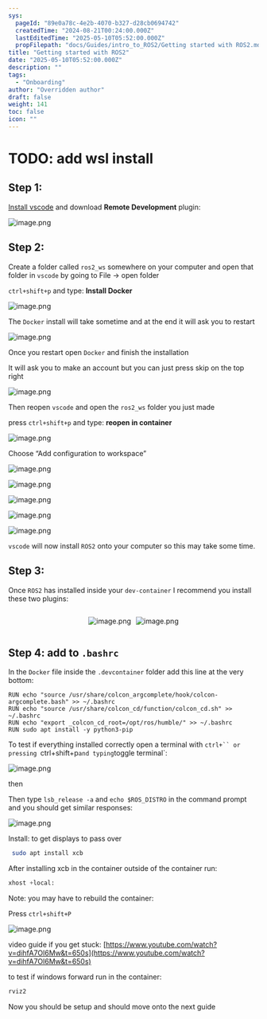 ```yaml
---
sys:
  pageId: "89e0a78c-4e2b-4070-b327-d28cb0694742"
  createdTime: "2024-08-21T00:24:00.000Z"
  lastEditedTime: "2025-05-10T05:52:00.000Z"
  propFilepath: "docs/Guides/intro_to_ROS2/Getting started with ROS2.md"
title: "Getting started with ROS2"
date: "2025-05-10T05:52:00.000Z"
description: ""
tags:
  - "Onboarding"
author: "Overridden author"
draft: false
weight: 141
toc: false
icon: ""
---
```


# TODO: add wsl install

## Step 1:

[Install vscode](https://code.visualstudio.com/download) and download **Remote Development** plugin:

![image.png](https://prod-files-secure.s3.us-west-2.amazonaws.com/d518164a-d88e-44d1-a4ee-3adb3bd8bce0/efb52993-1881-4a40-b95e-6f020334f022/image.png?X-Amz-Algorithm=AWS4-HMAC-SHA256&X-Amz-Content-Sha256=UNSIGNED-PAYLOAD&X-Amz-Credential=ASIAZI2LB4663HQ5JY5A%2F20250607%2Fus-west-2%2Fs3%2Faws4_request&X-Amz-Date=20250607T170544Z&X-Amz-Expires=3600&X-Amz-Security-Token=IQoJb3JpZ2luX2VjEJ7%2F%2F%2F%2F%2F%2F%2F%2F%2F%2FwEaCXVzLXdlc3QtMiJHMEUCIQDHPU9tT2lGYbzD8nZiM6qx0Dd495tiBMa4A3WUedr%2FjAIgN0g3loWf25LlgoI5zF0SVL5LtlVFb6vyarebWiKShk0q%2FwMIdxAAGgw2Mzc0MjMxODM4MDUiDEE7SI7xr1UNUp4HiircA2IWb6Gxb8n%2BnG7IW0u%2FfdXhJHzp2aXzgZ%2F6jc%2FCcFO78U7IdxX15OE8Nb13A3G99Ak1IW5tKG%2BqFWKGWmRMlFxPSWjd6hEcVMsiEeLb1Z%2By2lkx4gtnUPaNOL4lqkB%2BUTuLFj0IHVRfXDh1lFTrM7froTieYSw956WqcSg7d0C11bvrS%2F82nUm5npQcF77Cc86FsYwakQd8naOzSdw8ofTO5BjPHjjIb11AC8GJIaC9eXW5t6P7zPSB33APVjIEoxwsX%2Bb%2Fh480gByEbujrlgRr3cV%2B7a61WQLsdwGXRjxH%2B8ioclRHD4vvPPykebe8Nz5MnS5uFxlqvg8jIf81OWd28t%2BdPcv2SbKO1HH5cFi5S5Y5gk8%2Fz2aK%2FVhe4y%2FJKFWSdhHTKd%2FV3F735cKx%2Bh75abnuYEn90vD4VD2NOI%2FqWNc0wBACy0%2FWhuwDj4uu32HgLc%2FESxJ8cHArW52k8PpKBqoiT73miuMmfJn9VL1QDFmh2L3Z8vwKmdoGPF0CIn74%2FOXkioSnOjRAms2fv9iJcZlTXaa7%2BnxGASx4t0QVvzE31LwatT9P3gfKAb0E6mZ55iLGwmz6HcgY5O4PucS7OXPJbvMJ5zpXNHtqmvoRnFCfKqOkDudlMbVZMI6BkcIGOqUBaI3YVmUANPJYuAKASZEfqkaEbL6fu7ImMM%2FQclnTB4aU440cqgMKDOW%2FO6OpLO5wd5LYTyWvTenjCCNuJ2u3FeyxAD5eH3U1uaD%2F6IoCXDhQSrTb0%2BL0rc6DccVm%2BR2uQ4BE%2BFvtXzcLI74VYqyrNfKxAWkHcGRBdUvRFzpj%2BNnXt1ELrlsQnApqeypxygdyvHzghElR3eIXybPeYEG%2FFYmEDTbP&X-Amz-Signature=26190acb5e7cb5c260f828f3983e0e7d527e2db368b98c60534296dfe85ad268&X-Amz-SignedHeaders=host&x-id=GetObject)

## Step 2:

Create a folder called `ros2_ws` somewhere on your computer and open that folder in `vscode` by going to File → open folder 

`ctrl+shift+p` and type: **Install Docker**

![image.png](https://prod-files-secure.s3.us-west-2.amazonaws.com/d518164a-d88e-44d1-a4ee-3adb3bd8bce0/2269dc0e-1cd5-47ff-bceb-c04ad9b2eab0/image.png?X-Amz-Algorithm=AWS4-HMAC-SHA256&X-Amz-Content-Sha256=UNSIGNED-PAYLOAD&X-Amz-Credential=ASIAZI2LB4663HQ5JY5A%2F20250607%2Fus-west-2%2Fs3%2Faws4_request&X-Amz-Date=20250607T170544Z&X-Amz-Expires=3600&X-Amz-Security-Token=IQoJb3JpZ2luX2VjEJ7%2F%2F%2F%2F%2F%2F%2F%2F%2F%2FwEaCXVzLXdlc3QtMiJHMEUCIQDHPU9tT2lGYbzD8nZiM6qx0Dd495tiBMa4A3WUedr%2FjAIgN0g3loWf25LlgoI5zF0SVL5LtlVFb6vyarebWiKShk0q%2FwMIdxAAGgw2Mzc0MjMxODM4MDUiDEE7SI7xr1UNUp4HiircA2IWb6Gxb8n%2BnG7IW0u%2FfdXhJHzp2aXzgZ%2F6jc%2FCcFO78U7IdxX15OE8Nb13A3G99Ak1IW5tKG%2BqFWKGWmRMlFxPSWjd6hEcVMsiEeLb1Z%2By2lkx4gtnUPaNOL4lqkB%2BUTuLFj0IHVRfXDh1lFTrM7froTieYSw956WqcSg7d0C11bvrS%2F82nUm5npQcF77Cc86FsYwakQd8naOzSdw8ofTO5BjPHjjIb11AC8GJIaC9eXW5t6P7zPSB33APVjIEoxwsX%2Bb%2Fh480gByEbujrlgRr3cV%2B7a61WQLsdwGXRjxH%2B8ioclRHD4vvPPykebe8Nz5MnS5uFxlqvg8jIf81OWd28t%2BdPcv2SbKO1HH5cFi5S5Y5gk8%2Fz2aK%2FVhe4y%2FJKFWSdhHTKd%2FV3F735cKx%2Bh75abnuYEn90vD4VD2NOI%2FqWNc0wBACy0%2FWhuwDj4uu32HgLc%2FESxJ8cHArW52k8PpKBqoiT73miuMmfJn9VL1QDFmh2L3Z8vwKmdoGPF0CIn74%2FOXkioSnOjRAms2fv9iJcZlTXaa7%2BnxGASx4t0QVvzE31LwatT9P3gfKAb0E6mZ55iLGwmz6HcgY5O4PucS7OXPJbvMJ5zpXNHtqmvoRnFCfKqOkDudlMbVZMI6BkcIGOqUBaI3YVmUANPJYuAKASZEfqkaEbL6fu7ImMM%2FQclnTB4aU440cqgMKDOW%2FO6OpLO5wd5LYTyWvTenjCCNuJ2u3FeyxAD5eH3U1uaD%2F6IoCXDhQSrTb0%2BL0rc6DccVm%2BR2uQ4BE%2BFvtXzcLI74VYqyrNfKxAWkHcGRBdUvRFzpj%2BNnXt1ELrlsQnApqeypxygdyvHzghElR3eIXybPeYEG%2FFYmEDTbP&X-Amz-Signature=9e979de780de90dc4121a233d268bb946845a3163bb4466d74e8b1e5ff3f5784&X-Amz-SignedHeaders=host&x-id=GetObject)

The `Docker` install will take sometime and at the end it will ask you to restart

![image.png](https://prod-files-secure.s3.us-west-2.amazonaws.com/d518164a-d88e-44d1-a4ee-3adb3bd8bce0/ed233f78-be33-4b1f-b89c-9c346c0e961e/image.png?X-Amz-Algorithm=AWS4-HMAC-SHA256&X-Amz-Content-Sha256=UNSIGNED-PAYLOAD&X-Amz-Credential=ASIAZI2LB4663HQ5JY5A%2F20250607%2Fus-west-2%2Fs3%2Faws4_request&X-Amz-Date=20250607T170544Z&X-Amz-Expires=3600&X-Amz-Security-Token=IQoJb3JpZ2luX2VjEJ7%2F%2F%2F%2F%2F%2F%2F%2F%2F%2FwEaCXVzLXdlc3QtMiJHMEUCIQDHPU9tT2lGYbzD8nZiM6qx0Dd495tiBMa4A3WUedr%2FjAIgN0g3loWf25LlgoI5zF0SVL5LtlVFb6vyarebWiKShk0q%2FwMIdxAAGgw2Mzc0MjMxODM4MDUiDEE7SI7xr1UNUp4HiircA2IWb6Gxb8n%2BnG7IW0u%2FfdXhJHzp2aXzgZ%2F6jc%2FCcFO78U7IdxX15OE8Nb13A3G99Ak1IW5tKG%2BqFWKGWmRMlFxPSWjd6hEcVMsiEeLb1Z%2By2lkx4gtnUPaNOL4lqkB%2BUTuLFj0IHVRfXDh1lFTrM7froTieYSw956WqcSg7d0C11bvrS%2F82nUm5npQcF77Cc86FsYwakQd8naOzSdw8ofTO5BjPHjjIb11AC8GJIaC9eXW5t6P7zPSB33APVjIEoxwsX%2Bb%2Fh480gByEbujrlgRr3cV%2B7a61WQLsdwGXRjxH%2B8ioclRHD4vvPPykebe8Nz5MnS5uFxlqvg8jIf81OWd28t%2BdPcv2SbKO1HH5cFi5S5Y5gk8%2Fz2aK%2FVhe4y%2FJKFWSdhHTKd%2FV3F735cKx%2Bh75abnuYEn90vD4VD2NOI%2FqWNc0wBACy0%2FWhuwDj4uu32HgLc%2FESxJ8cHArW52k8PpKBqoiT73miuMmfJn9VL1QDFmh2L3Z8vwKmdoGPF0CIn74%2FOXkioSnOjRAms2fv9iJcZlTXaa7%2BnxGASx4t0QVvzE31LwatT9P3gfKAb0E6mZ55iLGwmz6HcgY5O4PucS7OXPJbvMJ5zpXNHtqmvoRnFCfKqOkDudlMbVZMI6BkcIGOqUBaI3YVmUANPJYuAKASZEfqkaEbL6fu7ImMM%2FQclnTB4aU440cqgMKDOW%2FO6OpLO5wd5LYTyWvTenjCCNuJ2u3FeyxAD5eH3U1uaD%2F6IoCXDhQSrTb0%2BL0rc6DccVm%2BR2uQ4BE%2BFvtXzcLI74VYqyrNfKxAWkHcGRBdUvRFzpj%2BNnXt1ELrlsQnApqeypxygdyvHzghElR3eIXybPeYEG%2FFYmEDTbP&X-Amz-Signature=b1c0d97f8bd71119f12db2cec7daec7fb12f03a99db23c97d4c0434f0d8eb7ae&X-Amz-SignedHeaders=host&x-id=GetObject)

Once you restart open `Docker` and finish the installation

It will ask you to make an account but you can just press skip on the top right

![image.png](https://prod-files-secure.s3.us-west-2.amazonaws.com/d518164a-d88e-44d1-a4ee-3adb3bd8bce0/21010ad9-1659-4fd9-9f59-9932a09b2a3d/image.png?X-Amz-Algorithm=AWS4-HMAC-SHA256&X-Amz-Content-Sha256=UNSIGNED-PAYLOAD&X-Amz-Credential=ASIAZI2LB4663HQ5JY5A%2F20250607%2Fus-west-2%2Fs3%2Faws4_request&X-Amz-Date=20250607T170544Z&X-Amz-Expires=3600&X-Amz-Security-Token=IQoJb3JpZ2luX2VjEJ7%2F%2F%2F%2F%2F%2F%2F%2F%2F%2FwEaCXVzLXdlc3QtMiJHMEUCIQDHPU9tT2lGYbzD8nZiM6qx0Dd495tiBMa4A3WUedr%2FjAIgN0g3loWf25LlgoI5zF0SVL5LtlVFb6vyarebWiKShk0q%2FwMIdxAAGgw2Mzc0MjMxODM4MDUiDEE7SI7xr1UNUp4HiircA2IWb6Gxb8n%2BnG7IW0u%2FfdXhJHzp2aXzgZ%2F6jc%2FCcFO78U7IdxX15OE8Nb13A3G99Ak1IW5tKG%2BqFWKGWmRMlFxPSWjd6hEcVMsiEeLb1Z%2By2lkx4gtnUPaNOL4lqkB%2BUTuLFj0IHVRfXDh1lFTrM7froTieYSw956WqcSg7d0C11bvrS%2F82nUm5npQcF77Cc86FsYwakQd8naOzSdw8ofTO5BjPHjjIb11AC8GJIaC9eXW5t6P7zPSB33APVjIEoxwsX%2Bb%2Fh480gByEbujrlgRr3cV%2B7a61WQLsdwGXRjxH%2B8ioclRHD4vvPPykebe8Nz5MnS5uFxlqvg8jIf81OWd28t%2BdPcv2SbKO1HH5cFi5S5Y5gk8%2Fz2aK%2FVhe4y%2FJKFWSdhHTKd%2FV3F735cKx%2Bh75abnuYEn90vD4VD2NOI%2FqWNc0wBACy0%2FWhuwDj4uu32HgLc%2FESxJ8cHArW52k8PpKBqoiT73miuMmfJn9VL1QDFmh2L3Z8vwKmdoGPF0CIn74%2FOXkioSnOjRAms2fv9iJcZlTXaa7%2BnxGASx4t0QVvzE31LwatT9P3gfKAb0E6mZ55iLGwmz6HcgY5O4PucS7OXPJbvMJ5zpXNHtqmvoRnFCfKqOkDudlMbVZMI6BkcIGOqUBaI3YVmUANPJYuAKASZEfqkaEbL6fu7ImMM%2FQclnTB4aU440cqgMKDOW%2FO6OpLO5wd5LYTyWvTenjCCNuJ2u3FeyxAD5eH3U1uaD%2F6IoCXDhQSrTb0%2BL0rc6DccVm%2BR2uQ4BE%2BFvtXzcLI74VYqyrNfKxAWkHcGRBdUvRFzpj%2BNnXt1ELrlsQnApqeypxygdyvHzghElR3eIXybPeYEG%2FFYmEDTbP&X-Amz-Signature=a656245bfde1c5293c00ed0c8efcdc74bcb8867685779945ed8489b24cb13d89&X-Amz-SignedHeaders=host&x-id=GetObject)

Then reopen `vscode` and open the `ros2_ws` folder you just made

press `ctrl+shift+p` and type: **reopen in container**

![image.png](https://prod-files-secure.s3.us-west-2.amazonaws.com/d518164a-d88e-44d1-a4ee-3adb3bd8bce0/4e93b8c2-41ad-488c-8095-c74205196118/image.png?X-Amz-Algorithm=AWS4-HMAC-SHA256&X-Amz-Content-Sha256=UNSIGNED-PAYLOAD&X-Amz-Credential=ASIAZI2LB4663HQ5JY5A%2F20250607%2Fus-west-2%2Fs3%2Faws4_request&X-Amz-Date=20250607T170544Z&X-Amz-Expires=3600&X-Amz-Security-Token=IQoJb3JpZ2luX2VjEJ7%2F%2F%2F%2F%2F%2F%2F%2F%2F%2FwEaCXVzLXdlc3QtMiJHMEUCIQDHPU9tT2lGYbzD8nZiM6qx0Dd495tiBMa4A3WUedr%2FjAIgN0g3loWf25LlgoI5zF0SVL5LtlVFb6vyarebWiKShk0q%2FwMIdxAAGgw2Mzc0MjMxODM4MDUiDEE7SI7xr1UNUp4HiircA2IWb6Gxb8n%2BnG7IW0u%2FfdXhJHzp2aXzgZ%2F6jc%2FCcFO78U7IdxX15OE8Nb13A3G99Ak1IW5tKG%2BqFWKGWmRMlFxPSWjd6hEcVMsiEeLb1Z%2By2lkx4gtnUPaNOL4lqkB%2BUTuLFj0IHVRfXDh1lFTrM7froTieYSw956WqcSg7d0C11bvrS%2F82nUm5npQcF77Cc86FsYwakQd8naOzSdw8ofTO5BjPHjjIb11AC8GJIaC9eXW5t6P7zPSB33APVjIEoxwsX%2Bb%2Fh480gByEbujrlgRr3cV%2B7a61WQLsdwGXRjxH%2B8ioclRHD4vvPPykebe8Nz5MnS5uFxlqvg8jIf81OWd28t%2BdPcv2SbKO1HH5cFi5S5Y5gk8%2Fz2aK%2FVhe4y%2FJKFWSdhHTKd%2FV3F735cKx%2Bh75abnuYEn90vD4VD2NOI%2FqWNc0wBACy0%2FWhuwDj4uu32HgLc%2FESxJ8cHArW52k8PpKBqoiT73miuMmfJn9VL1QDFmh2L3Z8vwKmdoGPF0CIn74%2FOXkioSnOjRAms2fv9iJcZlTXaa7%2BnxGASx4t0QVvzE31LwatT9P3gfKAb0E6mZ55iLGwmz6HcgY5O4PucS7OXPJbvMJ5zpXNHtqmvoRnFCfKqOkDudlMbVZMI6BkcIGOqUBaI3YVmUANPJYuAKASZEfqkaEbL6fu7ImMM%2FQclnTB4aU440cqgMKDOW%2FO6OpLO5wd5LYTyWvTenjCCNuJ2u3FeyxAD5eH3U1uaD%2F6IoCXDhQSrTb0%2BL0rc6DccVm%2BR2uQ4BE%2BFvtXzcLI74VYqyrNfKxAWkHcGRBdUvRFzpj%2BNnXt1ELrlsQnApqeypxygdyvHzghElR3eIXybPeYEG%2FFYmEDTbP&X-Amz-Signature=7ea6a2c6c39fea43364fa2ccb7a91485c7aa787bb91933c7b5c1e6d6faa71225&X-Amz-SignedHeaders=host&x-id=GetObject)

Choose “Add configuration to workspace”

![image.png](https://prod-files-secure.s3.us-west-2.amazonaws.com/d518164a-d88e-44d1-a4ee-3adb3bd8bce0/9560b282-5060-4989-ba37-97e7b2c22476/image.png?X-Amz-Algorithm=AWS4-HMAC-SHA256&X-Amz-Content-Sha256=UNSIGNED-PAYLOAD&X-Amz-Credential=ASIAZI2LB4663HQ5JY5A%2F20250607%2Fus-west-2%2Fs3%2Faws4_request&X-Amz-Date=20250607T170544Z&X-Amz-Expires=3600&X-Amz-Security-Token=IQoJb3JpZ2luX2VjEJ7%2F%2F%2F%2F%2F%2F%2F%2F%2F%2FwEaCXVzLXdlc3QtMiJHMEUCIQDHPU9tT2lGYbzD8nZiM6qx0Dd495tiBMa4A3WUedr%2FjAIgN0g3loWf25LlgoI5zF0SVL5LtlVFb6vyarebWiKShk0q%2FwMIdxAAGgw2Mzc0MjMxODM4MDUiDEE7SI7xr1UNUp4HiircA2IWb6Gxb8n%2BnG7IW0u%2FfdXhJHzp2aXzgZ%2F6jc%2FCcFO78U7IdxX15OE8Nb13A3G99Ak1IW5tKG%2BqFWKGWmRMlFxPSWjd6hEcVMsiEeLb1Z%2By2lkx4gtnUPaNOL4lqkB%2BUTuLFj0IHVRfXDh1lFTrM7froTieYSw956WqcSg7d0C11bvrS%2F82nUm5npQcF77Cc86FsYwakQd8naOzSdw8ofTO5BjPHjjIb11AC8GJIaC9eXW5t6P7zPSB33APVjIEoxwsX%2Bb%2Fh480gByEbujrlgRr3cV%2B7a61WQLsdwGXRjxH%2B8ioclRHD4vvPPykebe8Nz5MnS5uFxlqvg8jIf81OWd28t%2BdPcv2SbKO1HH5cFi5S5Y5gk8%2Fz2aK%2FVhe4y%2FJKFWSdhHTKd%2FV3F735cKx%2Bh75abnuYEn90vD4VD2NOI%2FqWNc0wBACy0%2FWhuwDj4uu32HgLc%2FESxJ8cHArW52k8PpKBqoiT73miuMmfJn9VL1QDFmh2L3Z8vwKmdoGPF0CIn74%2FOXkioSnOjRAms2fv9iJcZlTXaa7%2BnxGASx4t0QVvzE31LwatT9P3gfKAb0E6mZ55iLGwmz6HcgY5O4PucS7OXPJbvMJ5zpXNHtqmvoRnFCfKqOkDudlMbVZMI6BkcIGOqUBaI3YVmUANPJYuAKASZEfqkaEbL6fu7ImMM%2FQclnTB4aU440cqgMKDOW%2FO6OpLO5wd5LYTyWvTenjCCNuJ2u3FeyxAD5eH3U1uaD%2F6IoCXDhQSrTb0%2BL0rc6DccVm%2BR2uQ4BE%2BFvtXzcLI74VYqyrNfKxAWkHcGRBdUvRFzpj%2BNnXt1ELrlsQnApqeypxygdyvHzghElR3eIXybPeYEG%2FFYmEDTbP&X-Amz-Signature=c9a25cc4dde51e67ed13b0c73a70b7574a522438cb4e458f93e6158d29e90579&X-Amz-SignedHeaders=host&x-id=GetObject)

![image.png](https://prod-files-secure.s3.us-west-2.amazonaws.com/d518164a-d88e-44d1-a4ee-3adb3bd8bce0/2ee63f81-886b-48e8-a553-dc6e5eac99e4/image.png?X-Amz-Algorithm=AWS4-HMAC-SHA256&X-Amz-Content-Sha256=UNSIGNED-PAYLOAD&X-Amz-Credential=ASIAZI2LB4663HQ5JY5A%2F20250607%2Fus-west-2%2Fs3%2Faws4_request&X-Amz-Date=20250607T170544Z&X-Amz-Expires=3600&X-Amz-Security-Token=IQoJb3JpZ2luX2VjEJ7%2F%2F%2F%2F%2F%2F%2F%2F%2F%2FwEaCXVzLXdlc3QtMiJHMEUCIQDHPU9tT2lGYbzD8nZiM6qx0Dd495tiBMa4A3WUedr%2FjAIgN0g3loWf25LlgoI5zF0SVL5LtlVFb6vyarebWiKShk0q%2FwMIdxAAGgw2Mzc0MjMxODM4MDUiDEE7SI7xr1UNUp4HiircA2IWb6Gxb8n%2BnG7IW0u%2FfdXhJHzp2aXzgZ%2F6jc%2FCcFO78U7IdxX15OE8Nb13A3G99Ak1IW5tKG%2BqFWKGWmRMlFxPSWjd6hEcVMsiEeLb1Z%2By2lkx4gtnUPaNOL4lqkB%2BUTuLFj0IHVRfXDh1lFTrM7froTieYSw956WqcSg7d0C11bvrS%2F82nUm5npQcF77Cc86FsYwakQd8naOzSdw8ofTO5BjPHjjIb11AC8GJIaC9eXW5t6P7zPSB33APVjIEoxwsX%2Bb%2Fh480gByEbujrlgRr3cV%2B7a61WQLsdwGXRjxH%2B8ioclRHD4vvPPykebe8Nz5MnS5uFxlqvg8jIf81OWd28t%2BdPcv2SbKO1HH5cFi5S5Y5gk8%2Fz2aK%2FVhe4y%2FJKFWSdhHTKd%2FV3F735cKx%2Bh75abnuYEn90vD4VD2NOI%2FqWNc0wBACy0%2FWhuwDj4uu32HgLc%2FESxJ8cHArW52k8PpKBqoiT73miuMmfJn9VL1QDFmh2L3Z8vwKmdoGPF0CIn74%2FOXkioSnOjRAms2fv9iJcZlTXaa7%2BnxGASx4t0QVvzE31LwatT9P3gfKAb0E6mZ55iLGwmz6HcgY5O4PucS7OXPJbvMJ5zpXNHtqmvoRnFCfKqOkDudlMbVZMI6BkcIGOqUBaI3YVmUANPJYuAKASZEfqkaEbL6fu7ImMM%2FQclnTB4aU440cqgMKDOW%2FO6OpLO5wd5LYTyWvTenjCCNuJ2u3FeyxAD5eH3U1uaD%2F6IoCXDhQSrTb0%2BL0rc6DccVm%2BR2uQ4BE%2BFvtXzcLI74VYqyrNfKxAWkHcGRBdUvRFzpj%2BNnXt1ELrlsQnApqeypxygdyvHzghElR3eIXybPeYEG%2FFYmEDTbP&X-Amz-Signature=84a53a99beb9f40b47b4f751b7cd7c55e75ba982a72c377949ca9531ad7d22cb&X-Amz-SignedHeaders=host&x-id=GetObject)

![image.png](https://prod-files-secure.s3.us-west-2.amazonaws.com/d518164a-d88e-44d1-a4ee-3adb3bd8bce0/ae1580b2-b048-407e-aed9-b584224a7a04/image.png?X-Amz-Algorithm=AWS4-HMAC-SHA256&X-Amz-Content-Sha256=UNSIGNED-PAYLOAD&X-Amz-Credential=ASIAZI2LB4663HQ5JY5A%2F20250607%2Fus-west-2%2Fs3%2Faws4_request&X-Amz-Date=20250607T170544Z&X-Amz-Expires=3600&X-Amz-Security-Token=IQoJb3JpZ2luX2VjEJ7%2F%2F%2F%2F%2F%2F%2F%2F%2F%2FwEaCXVzLXdlc3QtMiJHMEUCIQDHPU9tT2lGYbzD8nZiM6qx0Dd495tiBMa4A3WUedr%2FjAIgN0g3loWf25LlgoI5zF0SVL5LtlVFb6vyarebWiKShk0q%2FwMIdxAAGgw2Mzc0MjMxODM4MDUiDEE7SI7xr1UNUp4HiircA2IWb6Gxb8n%2BnG7IW0u%2FfdXhJHzp2aXzgZ%2F6jc%2FCcFO78U7IdxX15OE8Nb13A3G99Ak1IW5tKG%2BqFWKGWmRMlFxPSWjd6hEcVMsiEeLb1Z%2By2lkx4gtnUPaNOL4lqkB%2BUTuLFj0IHVRfXDh1lFTrM7froTieYSw956WqcSg7d0C11bvrS%2F82nUm5npQcF77Cc86FsYwakQd8naOzSdw8ofTO5BjPHjjIb11AC8GJIaC9eXW5t6P7zPSB33APVjIEoxwsX%2Bb%2Fh480gByEbujrlgRr3cV%2B7a61WQLsdwGXRjxH%2B8ioclRHD4vvPPykebe8Nz5MnS5uFxlqvg8jIf81OWd28t%2BdPcv2SbKO1HH5cFi5S5Y5gk8%2Fz2aK%2FVhe4y%2FJKFWSdhHTKd%2FV3F735cKx%2Bh75abnuYEn90vD4VD2NOI%2FqWNc0wBACy0%2FWhuwDj4uu32HgLc%2FESxJ8cHArW52k8PpKBqoiT73miuMmfJn9VL1QDFmh2L3Z8vwKmdoGPF0CIn74%2FOXkioSnOjRAms2fv9iJcZlTXaa7%2BnxGASx4t0QVvzE31LwatT9P3gfKAb0E6mZ55iLGwmz6HcgY5O4PucS7OXPJbvMJ5zpXNHtqmvoRnFCfKqOkDudlMbVZMI6BkcIGOqUBaI3YVmUANPJYuAKASZEfqkaEbL6fu7ImMM%2FQclnTB4aU440cqgMKDOW%2FO6OpLO5wd5LYTyWvTenjCCNuJ2u3FeyxAD5eH3U1uaD%2F6IoCXDhQSrTb0%2BL0rc6DccVm%2BR2uQ4BE%2BFvtXzcLI74VYqyrNfKxAWkHcGRBdUvRFzpj%2BNnXt1ELrlsQnApqeypxygdyvHzghElR3eIXybPeYEG%2FFYmEDTbP&X-Amz-Signature=7708fcfef38410a198e1081b47a3a687745902957f43263e6959fdf2234a25da&X-Amz-SignedHeaders=host&x-id=GetObject)

![image.png](https://prod-files-secure.s3.us-west-2.amazonaws.com/d518164a-d88e-44d1-a4ee-3adb3bd8bce0/53255b28-f75e-430f-b9e3-c0ac8577e42b/image.png?X-Amz-Algorithm=AWS4-HMAC-SHA256&X-Amz-Content-Sha256=UNSIGNED-PAYLOAD&X-Amz-Credential=ASIAZI2LB4663HQ5JY5A%2F20250607%2Fus-west-2%2Fs3%2Faws4_request&X-Amz-Date=20250607T170544Z&X-Amz-Expires=3600&X-Amz-Security-Token=IQoJb3JpZ2luX2VjEJ7%2F%2F%2F%2F%2F%2F%2F%2F%2F%2FwEaCXVzLXdlc3QtMiJHMEUCIQDHPU9tT2lGYbzD8nZiM6qx0Dd495tiBMa4A3WUedr%2FjAIgN0g3loWf25LlgoI5zF0SVL5LtlVFb6vyarebWiKShk0q%2FwMIdxAAGgw2Mzc0MjMxODM4MDUiDEE7SI7xr1UNUp4HiircA2IWb6Gxb8n%2BnG7IW0u%2FfdXhJHzp2aXzgZ%2F6jc%2FCcFO78U7IdxX15OE8Nb13A3G99Ak1IW5tKG%2BqFWKGWmRMlFxPSWjd6hEcVMsiEeLb1Z%2By2lkx4gtnUPaNOL4lqkB%2BUTuLFj0IHVRfXDh1lFTrM7froTieYSw956WqcSg7d0C11bvrS%2F82nUm5npQcF77Cc86FsYwakQd8naOzSdw8ofTO5BjPHjjIb11AC8GJIaC9eXW5t6P7zPSB33APVjIEoxwsX%2Bb%2Fh480gByEbujrlgRr3cV%2B7a61WQLsdwGXRjxH%2B8ioclRHD4vvPPykebe8Nz5MnS5uFxlqvg8jIf81OWd28t%2BdPcv2SbKO1HH5cFi5S5Y5gk8%2Fz2aK%2FVhe4y%2FJKFWSdhHTKd%2FV3F735cKx%2Bh75abnuYEn90vD4VD2NOI%2FqWNc0wBACy0%2FWhuwDj4uu32HgLc%2FESxJ8cHArW52k8PpKBqoiT73miuMmfJn9VL1QDFmh2L3Z8vwKmdoGPF0CIn74%2FOXkioSnOjRAms2fv9iJcZlTXaa7%2BnxGASx4t0QVvzE31LwatT9P3gfKAb0E6mZ55iLGwmz6HcgY5O4PucS7OXPJbvMJ5zpXNHtqmvoRnFCfKqOkDudlMbVZMI6BkcIGOqUBaI3YVmUANPJYuAKASZEfqkaEbL6fu7ImMM%2FQclnTB4aU440cqgMKDOW%2FO6OpLO5wd5LYTyWvTenjCCNuJ2u3FeyxAD5eH3U1uaD%2F6IoCXDhQSrTb0%2BL0rc6DccVm%2BR2uQ4BE%2BFvtXzcLI74VYqyrNfKxAWkHcGRBdUvRFzpj%2BNnXt1ELrlsQnApqeypxygdyvHzghElR3eIXybPeYEG%2FFYmEDTbP&X-Amz-Signature=c19df5b56bfca31b3f9312cb36dfc3247eedfcee76efafb4a8e4ac4ced187903&X-Amz-SignedHeaders=host&x-id=GetObject)

![image.png](https://prod-files-secure.s3.us-west-2.amazonaws.com/d518164a-d88e-44d1-a4ee-3adb3bd8bce0/7c562767-5af9-4ffb-97d1-327bcdf4ee00/image.png?X-Amz-Algorithm=AWS4-HMAC-SHA256&X-Amz-Content-Sha256=UNSIGNED-PAYLOAD&X-Amz-Credential=ASIAZI2LB4663HQ5JY5A%2F20250607%2Fus-west-2%2Fs3%2Faws4_request&X-Amz-Date=20250607T170544Z&X-Amz-Expires=3600&X-Amz-Security-Token=IQoJb3JpZ2luX2VjEJ7%2F%2F%2F%2F%2F%2F%2F%2F%2F%2FwEaCXVzLXdlc3QtMiJHMEUCIQDHPU9tT2lGYbzD8nZiM6qx0Dd495tiBMa4A3WUedr%2FjAIgN0g3loWf25LlgoI5zF0SVL5LtlVFb6vyarebWiKShk0q%2FwMIdxAAGgw2Mzc0MjMxODM4MDUiDEE7SI7xr1UNUp4HiircA2IWb6Gxb8n%2BnG7IW0u%2FfdXhJHzp2aXzgZ%2F6jc%2FCcFO78U7IdxX15OE8Nb13A3G99Ak1IW5tKG%2BqFWKGWmRMlFxPSWjd6hEcVMsiEeLb1Z%2By2lkx4gtnUPaNOL4lqkB%2BUTuLFj0IHVRfXDh1lFTrM7froTieYSw956WqcSg7d0C11bvrS%2F82nUm5npQcF77Cc86FsYwakQd8naOzSdw8ofTO5BjPHjjIb11AC8GJIaC9eXW5t6P7zPSB33APVjIEoxwsX%2Bb%2Fh480gByEbujrlgRr3cV%2B7a61WQLsdwGXRjxH%2B8ioclRHD4vvPPykebe8Nz5MnS5uFxlqvg8jIf81OWd28t%2BdPcv2SbKO1HH5cFi5S5Y5gk8%2Fz2aK%2FVhe4y%2FJKFWSdhHTKd%2FV3F735cKx%2Bh75abnuYEn90vD4VD2NOI%2FqWNc0wBACy0%2FWhuwDj4uu32HgLc%2FESxJ8cHArW52k8PpKBqoiT73miuMmfJn9VL1QDFmh2L3Z8vwKmdoGPF0CIn74%2FOXkioSnOjRAms2fv9iJcZlTXaa7%2BnxGASx4t0QVvzE31LwatT9P3gfKAb0E6mZ55iLGwmz6HcgY5O4PucS7OXPJbvMJ5zpXNHtqmvoRnFCfKqOkDudlMbVZMI6BkcIGOqUBaI3YVmUANPJYuAKASZEfqkaEbL6fu7ImMM%2FQclnTB4aU440cqgMKDOW%2FO6OpLO5wd5LYTyWvTenjCCNuJ2u3FeyxAD5eH3U1uaD%2F6IoCXDhQSrTb0%2BL0rc6DccVm%2BR2uQ4BE%2BFvtXzcLI74VYqyrNfKxAWkHcGRBdUvRFzpj%2BNnXt1ELrlsQnApqeypxygdyvHzghElR3eIXybPeYEG%2FFYmEDTbP&X-Amz-Signature=0b37b1a075844e8e1fc48e49e5ff99d01331fcacf20fa842884579ecca37c925&X-Amz-SignedHeaders=host&x-id=GetObject)

`vscode` will now install `ROS2` onto your computer so this may take some time.

## Step 3:

Once `ROS2` has installed inside your `dev-container` I recommend you install these two plugins:

<div style="display: flex;flex-direction: row; column-gap:10px; max-width: 630px;justify-content: center;">
<div>

![image.png](https://prod-files-secure.s3.us-west-2.amazonaws.com/d518164a-d88e-44d1-a4ee-3adb3bd8bce0/3fc3d550-5a54-4ba1-ba6b-faa01cdb7369/image.png?X-Amz-Algorithm=AWS4-HMAC-SHA256&X-Amz-Content-Sha256=UNSIGNED-PAYLOAD&X-Amz-Credential=ASIAZI2LB466ZNXXYPEY%2F20250607%2Fus-west-2%2Fs3%2Faws4_request&X-Amz-Date=20250607T170548Z&X-Amz-Expires=3600&X-Amz-Security-Token=IQoJb3JpZ2luX2VjEJ7%2F%2F%2F%2F%2F%2F%2F%2F%2F%2FwEaCXVzLXdlc3QtMiJHMEUCID%2BqFY1rBcaKlDvR14nQ8sEtXlAFP4MJfsn2uTmzObHkAiEA6m5rk%2Fe5F8LAD%2BNBPg%2B3b3%2BnddkxoEr4%2BvbJ5ppXFW0q%2FwMIdxAAGgw2Mzc0MjMxODM4MDUiDMrrLOrlCYL7VRvgXircA9B1e9hdL0Ax5pQ0WkV1K%2Bvp9qaQrnpDRdOzTEqUA209fYFYYyS8UmO%2FJlMCkID99uu0EcBvsLkkBMARIuBdtOjOTwtDOjATRcTgh0HtTLchbBIw6ouxfl7XbspgUI9fmu5fWDQGxV5rQBv2RSmr2k9PvjLuSD3%2BUdf4U%2BlNklBC8KwbZTSaeNnwkt6N9I8n6jDXJxtLygZmGuljGTagU%2F8oHln2t8qkWZhx4GvgVjCnt2rtDco3loVmbE%2FvSD84XFxy3AztCpX14vdWQxhU43eJZgqyf4fCOAzBGjPRi2VGiZYzXZzHaJfmys7dhaRUrPG9HqKXOlELdH2C0AtYlAvxITRMEyAlQ3TTbM2tyXwWPoeg4iteBq4dCCHAQcpfW18uwzjGgDsfaB9YjeHgKPz1qmKk0L2MHXxvyGlt6n%2BGl1iHFIDy8zGZ4wgE7mPTUPRddBmsE4%2BeXL25P03iHsCSPEnyeASM4DIwQWd91W%2FHSXZsJ5pWLZjw4rF65m5bmIYGYB7gXKPNpD3TwIL9x7q7MhV2N5uzIUnR3QLOsbrEAOXd5Axv2BZmaOJ%2FoU3pbGPQ8sx0I9Tv3PiS7yJO6k3HyoEWI7kBGnhGia4whmW3bnXE72ujRszy4%2BRKMIKBkcIGOqUBw%2FctHqaqrxlZ%2FHUphR3oOc54RlmnI7QKg%2FH5EG1w6%2BZAzF5MWPYEIc%2FTArRrgc7nBFQiRfYeaVjl6vCN9Qky3R8Vf2tbJ3RtsskwStg3nETEiDZq3ECjHaY88Px19B5y7Gtf0nnij4A6qZHYYsJu2XVvdJsZxvi6FVImSE80D%2BUjALoqSKAXY7RaM9spgsrLhuMWkR4C4NuUlIA%2Bj2toznvYUBAa&X-Amz-Signature=9ec12cc006729566d7155dd6968513623cb2797d4ee33114de68d11802dc8179&X-Amz-SignedHeaders=host&x-id=GetObject)

</div>
<div>

![image.png](https://prod-files-secure.s3.us-west-2.amazonaws.com/d518164a-d88e-44d1-a4ee-3adb3bd8bce0/d994cc66-13c2-4093-a5a3-f84cf4601a82/image.png?X-Amz-Algorithm=AWS4-HMAC-SHA256&X-Amz-Content-Sha256=UNSIGNED-PAYLOAD&X-Amz-Credential=ASIAZI2LB466YFQLA677%2F20250607%2Fus-west-2%2Fs3%2Faws4_request&X-Amz-Date=20250607T170551Z&X-Amz-Expires=3600&X-Amz-Security-Token=IQoJb3JpZ2luX2VjEJ7%2F%2F%2F%2F%2F%2F%2F%2F%2F%2FwEaCXVzLXdlc3QtMiJHMEUCIC3x%2BOqDNfEeuTYOpOT31YlAvzZidKBHmkLsVTFj4E%2BfAiEAyWgdqVfMqAJW1D3ZRZUDBv0TM2RBVA%2F1TtmxrJkvMbcq%2FwMIdxAAGgw2Mzc0MjMxODM4MDUiDKmQBX4u3H4Q%2FbIVhircA75c0LgAuvE4ZAKXlNNc3p9eYY7xRhrrYvkrGMxKHX9GbUg6ReHR8gqSx2P%2FUO2omZ3wSxjmmgTvfAHC%2BHuBa7uhHYthh4PL%2BWCMKWNwUOSXgC2jWPryyG3hqGUbj%2BDgoOJaTR2o308xpZhgQvl%2FoO7rpnuMHsLOoty0wV0AeGvwYybLepsLAyFDLMvbQ8Wn%2BMLy8oE91RqMO4GngqGwayOcRShMj387QQ7%2B1z5MCJeqbSmI58exXMzXHRQbKCBCBktEHZQS%2FUMXtkc5aJf6SRm%2F%2BXflwDNbMfPTXtN%2B3yx%2B2Lo9LZXCyN0Cj7lmNzh64KVe3VuznIqZZIR2kCG0pTdht2w0vh5Sqj4fAfnINibV%2BOiN4Gzo5JdmWebZ05SOvvf%2F%2F%2BBFj57sIphj0eM88BnSeloQcEFotcclL43PQvF3CTmlTssmX1CCKNY1ZltkEKr9a19mebh5Dmj%2BRa9NqOBitJC0UPkpltuvEKxxL2Fp6FczbeDalE6b8E3oflV%2BMT6d1iN62Zfd4LlpqRydEPncpLwVWZT46VgL2JsXietEFPMoTiVfvHF2U7q%2F944leWWr6QjInKz5Ud07H%2BVmtev%2FVnzmtJwyvbTljtsg9X9TOBMlBLZQSLgkZ2F3MLSBkcIGOqUBmi5zzXPWGF%2BBuo5eMwMTayR2z0bmnOevDDYyp68qxVJOIKBI%2BAnIFM%2B88tlb1amzLbnZyNvX2Fw2yfybO%2FppxfPrS9Yad%2FfLPUGRrKFaz%2F%2BB7skPKKumnWQkvJ41l1hHUB6ao4BNS6MII4%2FlFTm35kRpbL4bbZjxnqDzcw4w%2BcG7a%2BvZ%2FarRVDBQOqzz3xgK5KfJvVPesJz%2Fp4eQJHO8aRyPa%2BYg&X-Amz-Signature=f4fabaa522aa577ad113aac5402f1d6e41ac93ebaabe0f3d4fbb6f6044474bd7&X-Amz-SignedHeaders=host&x-id=GetObject)

</div>
</div>

## Step 4: add to `.bashrc`

In the `Docker` file inside the `.devcontainer` folder add this line at the very bottom: 

```docker
RUN echo "source /usr/share/colcon_argcomplete/hook/colcon-argcomplete.bash" >> ~/.bashrc
RUN echo "source /usr/share/colcon_cd/function/colcon_cd.sh" >> ~/.bashrc
RUN echo "export _colcon_cd_root=/opt/ros/humble/" >> ~/.bashrc
RUN sudo apt install -y python3-pip 
```

To test if everything installed correctly open a terminal with `ctrl+`` or pressing `ctrl+shift+p` and typing `toggle terminal`:

![image.png](https://prod-files-secure.s3.us-west-2.amazonaws.com/d518164a-d88e-44d1-a4ee-3adb3bd8bce0/6a4943d8-b04e-4c02-9a58-775f3384d1a5/image.png?X-Amz-Algorithm=AWS4-HMAC-SHA256&X-Amz-Content-Sha256=UNSIGNED-PAYLOAD&X-Amz-Credential=ASIAZI2LB4663HQ5JY5A%2F20250607%2Fus-west-2%2Fs3%2Faws4_request&X-Amz-Date=20250607T170544Z&X-Amz-Expires=3600&X-Amz-Security-Token=IQoJb3JpZ2luX2VjEJ7%2F%2F%2F%2F%2F%2F%2F%2F%2F%2FwEaCXVzLXdlc3QtMiJHMEUCIQDHPU9tT2lGYbzD8nZiM6qx0Dd495tiBMa4A3WUedr%2FjAIgN0g3loWf25LlgoI5zF0SVL5LtlVFb6vyarebWiKShk0q%2FwMIdxAAGgw2Mzc0MjMxODM4MDUiDEE7SI7xr1UNUp4HiircA2IWb6Gxb8n%2BnG7IW0u%2FfdXhJHzp2aXzgZ%2F6jc%2FCcFO78U7IdxX15OE8Nb13A3G99Ak1IW5tKG%2BqFWKGWmRMlFxPSWjd6hEcVMsiEeLb1Z%2By2lkx4gtnUPaNOL4lqkB%2BUTuLFj0IHVRfXDh1lFTrM7froTieYSw956WqcSg7d0C11bvrS%2F82nUm5npQcF77Cc86FsYwakQd8naOzSdw8ofTO5BjPHjjIb11AC8GJIaC9eXW5t6P7zPSB33APVjIEoxwsX%2Bb%2Fh480gByEbujrlgRr3cV%2B7a61WQLsdwGXRjxH%2B8ioclRHD4vvPPykebe8Nz5MnS5uFxlqvg8jIf81OWd28t%2BdPcv2SbKO1HH5cFi5S5Y5gk8%2Fz2aK%2FVhe4y%2FJKFWSdhHTKd%2FV3F735cKx%2Bh75abnuYEn90vD4VD2NOI%2FqWNc0wBACy0%2FWhuwDj4uu32HgLc%2FESxJ8cHArW52k8PpKBqoiT73miuMmfJn9VL1QDFmh2L3Z8vwKmdoGPF0CIn74%2FOXkioSnOjRAms2fv9iJcZlTXaa7%2BnxGASx4t0QVvzE31LwatT9P3gfKAb0E6mZ55iLGwmz6HcgY5O4PucS7OXPJbvMJ5zpXNHtqmvoRnFCfKqOkDudlMbVZMI6BkcIGOqUBaI3YVmUANPJYuAKASZEfqkaEbL6fu7ImMM%2FQclnTB4aU440cqgMKDOW%2FO6OpLO5wd5LYTyWvTenjCCNuJ2u3FeyxAD5eH3U1uaD%2F6IoCXDhQSrTb0%2BL0rc6DccVm%2BR2uQ4BE%2BFvtXzcLI74VYqyrNfKxAWkHcGRBdUvRFzpj%2BNnXt1ELrlsQnApqeypxygdyvHzghElR3eIXybPeYEG%2FFYmEDTbP&X-Amz-Signature=30d089fed2d3b3767abcc1cf65049c07cf0cd80a3b480ebeafec06deb9a4ae1d&X-Amz-SignedHeaders=host&x-id=GetObject)

then 

Then type `lsb_release -a` and `echo $ROS_DISTRO` in the command prompt and you should get similar responses:

![image.png](https://prod-files-secure.s3.us-west-2.amazonaws.com/d518164a-d88e-44d1-a4ee-3adb3bd8bce0/3e635dec-a805-4e85-8b9e-d000e5b71a4e/image.png?X-Amz-Algorithm=AWS4-HMAC-SHA256&X-Amz-Content-Sha256=UNSIGNED-PAYLOAD&X-Amz-Credential=ASIAZI2LB4663HQ5JY5A%2F20250607%2Fus-west-2%2Fs3%2Faws4_request&X-Amz-Date=20250607T170544Z&X-Amz-Expires=3600&X-Amz-Security-Token=IQoJb3JpZ2luX2VjEJ7%2F%2F%2F%2F%2F%2F%2F%2F%2F%2FwEaCXVzLXdlc3QtMiJHMEUCIQDHPU9tT2lGYbzD8nZiM6qx0Dd495tiBMa4A3WUedr%2FjAIgN0g3loWf25LlgoI5zF0SVL5LtlVFb6vyarebWiKShk0q%2FwMIdxAAGgw2Mzc0MjMxODM4MDUiDEE7SI7xr1UNUp4HiircA2IWb6Gxb8n%2BnG7IW0u%2FfdXhJHzp2aXzgZ%2F6jc%2FCcFO78U7IdxX15OE8Nb13A3G99Ak1IW5tKG%2BqFWKGWmRMlFxPSWjd6hEcVMsiEeLb1Z%2By2lkx4gtnUPaNOL4lqkB%2BUTuLFj0IHVRfXDh1lFTrM7froTieYSw956WqcSg7d0C11bvrS%2F82nUm5npQcF77Cc86FsYwakQd8naOzSdw8ofTO5BjPHjjIb11AC8GJIaC9eXW5t6P7zPSB33APVjIEoxwsX%2Bb%2Fh480gByEbujrlgRr3cV%2B7a61WQLsdwGXRjxH%2B8ioclRHD4vvPPykebe8Nz5MnS5uFxlqvg8jIf81OWd28t%2BdPcv2SbKO1HH5cFi5S5Y5gk8%2Fz2aK%2FVhe4y%2FJKFWSdhHTKd%2FV3F735cKx%2Bh75abnuYEn90vD4VD2NOI%2FqWNc0wBACy0%2FWhuwDj4uu32HgLc%2FESxJ8cHArW52k8PpKBqoiT73miuMmfJn9VL1QDFmh2L3Z8vwKmdoGPF0CIn74%2FOXkioSnOjRAms2fv9iJcZlTXaa7%2BnxGASx4t0QVvzE31LwatT9P3gfKAb0E6mZ55iLGwmz6HcgY5O4PucS7OXPJbvMJ5zpXNHtqmvoRnFCfKqOkDudlMbVZMI6BkcIGOqUBaI3YVmUANPJYuAKASZEfqkaEbL6fu7ImMM%2FQclnTB4aU440cqgMKDOW%2FO6OpLO5wd5LYTyWvTenjCCNuJ2u3FeyxAD5eH3U1uaD%2F6IoCXDhQSrTb0%2BL0rc6DccVm%2BR2uQ4BE%2BFvtXzcLI74VYqyrNfKxAWkHcGRBdUvRFzpj%2BNnXt1ELrlsQnApqeypxygdyvHzghElR3eIXybPeYEG%2FFYmEDTbP&X-Amz-Signature=30c9f1734b3397fecf52918ef539485bd8414e01d729b36fbe59a0caebde6f0d&X-Amz-SignedHeaders=host&x-id=GetObject)

Install:  to get displays to pass over

```bash
 sudo apt install xcb
```

After installing xcb in the container outside of the container run:

```python
xhost +local:
```

Note: you may have to rebuild the container:

Press `ctrl+shift+P`

![image.png](https://prod-files-secure.s3.us-west-2.amazonaws.com/d518164a-d88e-44d1-a4ee-3adb3bd8bce0/6c2be660-2618-4c38-9c26-53554f7a0b7b/image.png?X-Amz-Algorithm=AWS4-HMAC-SHA256&X-Amz-Content-Sha256=UNSIGNED-PAYLOAD&X-Amz-Credential=ASIAZI2LB4663HQ5JY5A%2F20250607%2Fus-west-2%2Fs3%2Faws4_request&X-Amz-Date=20250607T170544Z&X-Amz-Expires=3600&X-Amz-Security-Token=IQoJb3JpZ2luX2VjEJ7%2F%2F%2F%2F%2F%2F%2F%2F%2F%2FwEaCXVzLXdlc3QtMiJHMEUCIQDHPU9tT2lGYbzD8nZiM6qx0Dd495tiBMa4A3WUedr%2FjAIgN0g3loWf25LlgoI5zF0SVL5LtlVFb6vyarebWiKShk0q%2FwMIdxAAGgw2Mzc0MjMxODM4MDUiDEE7SI7xr1UNUp4HiircA2IWb6Gxb8n%2BnG7IW0u%2FfdXhJHzp2aXzgZ%2F6jc%2FCcFO78U7IdxX15OE8Nb13A3G99Ak1IW5tKG%2BqFWKGWmRMlFxPSWjd6hEcVMsiEeLb1Z%2By2lkx4gtnUPaNOL4lqkB%2BUTuLFj0IHVRfXDh1lFTrM7froTieYSw956WqcSg7d0C11bvrS%2F82nUm5npQcF77Cc86FsYwakQd8naOzSdw8ofTO5BjPHjjIb11AC8GJIaC9eXW5t6P7zPSB33APVjIEoxwsX%2Bb%2Fh480gByEbujrlgRr3cV%2B7a61WQLsdwGXRjxH%2B8ioclRHD4vvPPykebe8Nz5MnS5uFxlqvg8jIf81OWd28t%2BdPcv2SbKO1HH5cFi5S5Y5gk8%2Fz2aK%2FVhe4y%2FJKFWSdhHTKd%2FV3F735cKx%2Bh75abnuYEn90vD4VD2NOI%2FqWNc0wBACy0%2FWhuwDj4uu32HgLc%2FESxJ8cHArW52k8PpKBqoiT73miuMmfJn9VL1QDFmh2L3Z8vwKmdoGPF0CIn74%2FOXkioSnOjRAms2fv9iJcZlTXaa7%2BnxGASx4t0QVvzE31LwatT9P3gfKAb0E6mZ55iLGwmz6HcgY5O4PucS7OXPJbvMJ5zpXNHtqmvoRnFCfKqOkDudlMbVZMI6BkcIGOqUBaI3YVmUANPJYuAKASZEfqkaEbL6fu7ImMM%2FQclnTB4aU440cqgMKDOW%2FO6OpLO5wd5LYTyWvTenjCCNuJ2u3FeyxAD5eH3U1uaD%2F6IoCXDhQSrTb0%2BL0rc6DccVm%2BR2uQ4BE%2BFvtXzcLI74VYqyrNfKxAWkHcGRBdUvRFzpj%2BNnXt1ELrlsQnApqeypxygdyvHzghElR3eIXybPeYEG%2FFYmEDTbP&X-Amz-Signature=bc994d6c3e303d148cda09d312fe29039321e3ae6f279ced8b4f60abf51adb0c&X-Amz-SignedHeaders=host&x-id=GetObject)

video guide if you get stuck: [https://www.youtube.com/watch?v=dihfA7Ol6Mw&t=650s](https://www.youtube.com/watch?v=dihfA7Ol6Mw&t=650s)

to test if windows forward run in the container:

```bash
rviz2
```

Now you should be setup and should move onto the next guide 
